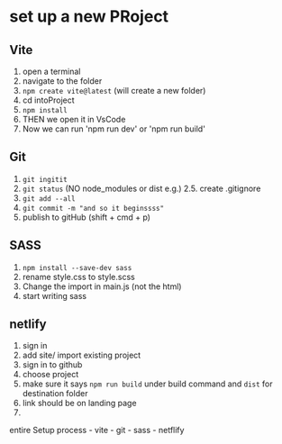 # set up a new PRoject

## Vite
1. open a terminal
2. navigate to the folder
3. `npm create vite@latest` (will create a new folder)
4. cd intoProject
5. `npm install`
6. THEN we open it in VsCode
7. Now we can run 'npm run dev' or 'npm run build'

## Git
1. `git ingitit`
2. `git status` (NO node_modules or dist e.g.)
2.5. create .gitignore
3. `git add --all`
4. `git commit -m "and so it beginssss"`
5. publish to gitHub (shift + cmd + p)

## SASS
1. `npm install --save-dev sass`
2. rename style.css to style.scss
3. Change the import in main.js (not the html)
4. start writing sass

## netlify
1. sign in
2. add site/ import existing project
3. sign in to github
4. choose project
5. make sure it says `npm run build` under build command and `dist` for destination folder
6. link should be on landing page
7. 



entire Setup process
    - vite
    - git
    - sass
    - netflify